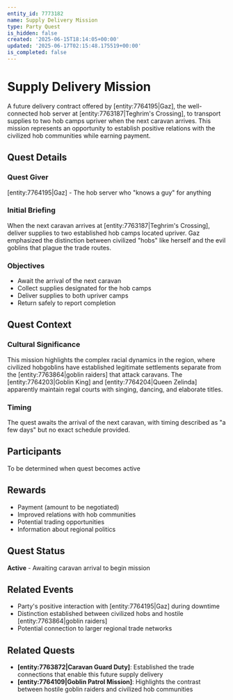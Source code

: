 ```yaml
---
entity_id: 7773182
name: Supply Delivery Mission
type: Party Quest
is_hidden: false
created: '2025-06-15T18:14:05+00:00'
updated: '2025-06-17T02:15:48.175519+00:00'
is_completed: false
---
```

# Supply Delivery Mission

A future delivery contract offered by [entity:7764195|Gaz], the well-connected hob server at [entity:7763187|Teghrim's Crossing], to transport supplies to two hob camps upriver when the next caravan arrives. This mission represents an opportunity to establish positive relations with the civilized hob communities while earning payment.

## Quest Details

### Quest Giver

[entity:7764195|Gaz] - The hob server who "knows a guy" for anything

### Initial Briefing

When the next caravan arrives at [entity:7763187|Teghrim's Crossing], deliver supplies to two established hob camps located upriver. Gaz emphasized the distinction between civilized "hobs" like herself and the evil goblins that plague the trade routes.

### Objectives

- Await the arrival of the next caravan
- Collect supplies designated for the hob camps
- Deliver supplies to both upriver camps
- Return safely to report completion

## Quest Context

### Cultural Significance

This mission highlights the complex racial dynamics in the region, where civilized hobgoblins have established legitimate settlements separate from the [entity:7763864|goblin raiders] that attack caravans. The [entity:7764203|Goblin King] and [entity:7764204|Queen Zelinda] apparently maintain regal courts with singing, dancing, and elaborate titles.

### Timing

The quest awaits the arrival of the next caravan, with timing described as "a few days" but no exact schedule provided.

## Participants

To be determined when quest becomes active

## Rewards

- Payment (amount to be negotiated)
- Improved relations with hob communities
- Potential trading opportunities
- Information about regional politics

## Quest Status

**Active** - Awaiting caravan arrival to begin mission

## Related Events

- Party's positive interaction with [entity:7764195|Gaz] during downtime
- Distinction established between civilized hobs and hostile [entity:7763864|goblin raiders]
- Potential connection to larger regional trade networks

## Related Quests

- **[entity:7763872|Caravan Guard Duty]**: Established the trade connections that enable this future supply delivery
- **[entity:7764109|Goblin Patrol Mission]**: Highlights the contrast between hostile goblin raiders and civilized hob communities